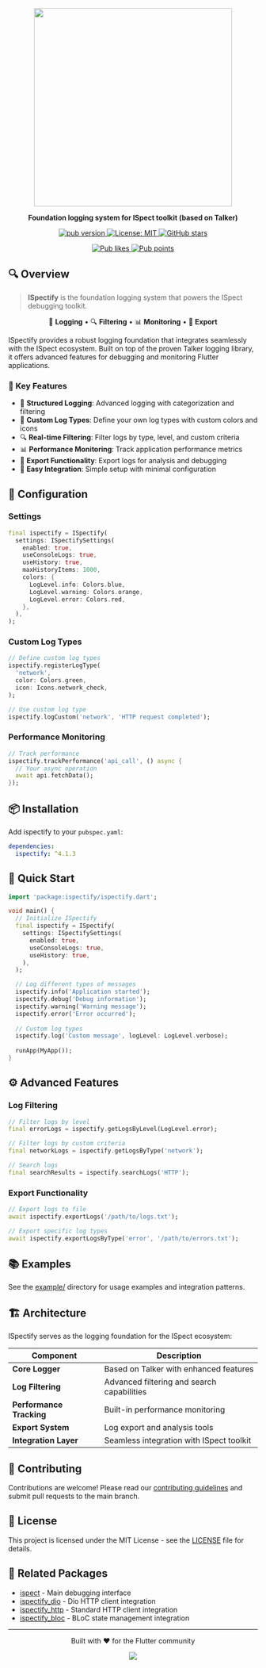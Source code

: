 <div align="center">
  <img src="https://github.com/yelmuratoff/packages_assets/blob/main/assets/ispect/ispectify.png?raw=true" width="400">
  
  <p><strong>Foundation logging system for ISpect toolkit (based on Talker)</strong></p>
  
  <p>
    <a href="https://pub.dev/packages/ispectify">
      <img src="https://img.shields.io/pub/v/ispectify.svg" alt="pub version">
    </a>
    <a href="https://opensource.org/licenses/MIT">
      <img src="https://img.shields.io/badge/license-MIT-blue.svg" alt="License: MIT">
    </a>
    <a href="https://github.com/yelmuratoff/ispect">
      <img src="https://img.shields.io/github/stars/yelmuratoff/ispect?style=social" alt="GitHub stars">
    </a>
  </p>
  
  <p>
    <a href="https://pub.dev/packages/ispectify/score">
      <img src="https://img.shields.io/pub/likes/ispectify?logo=flutter" alt="Pub likes">
    </a>
    <a href="https://pub.dev/packages/ispectify/score">
      <img src="https://img.shields.io/pub/points/ispectify?logo=flutter" alt="Pub points">
    </a>
  </p>
</div>

## 🔍 Overview

> **ISpectify** is the foundation logging system that powers the ISpect debugging toolkit.

<div align="center">

📝 **Logging** • 🔍 **Filtering** • 📊 **Monitoring** • 💾 **Export**

</div>

ISpectify provides a robust logging foundation that integrates seamlessly with the ISpect ecosystem. Built on top of the proven Talker logging library, it offers advanced features for debugging and monitoring Flutter applications.

### 🎯 Key Features

- 📝 **Structured Logging**: Advanced logging with categorization and filtering
- 🎨 **Custom Log Types**: Define your own log types with custom colors and icons
- 🔍 **Real-time Filtering**: Filter logs by type, level, and custom criteria
- 📊 **Performance Monitoring**: Track application performance metrics
- 💾 **Export Functionality**: Export logs for analysis and debugging
- 🔧 **Easy Integration**: Simple setup with minimal configuration

## 🔧 Configuration

### Settings

```dart
final ispectify = ISpectify(
  settings: ISpectifySettings(
    enabled: true,
    useConsoleLogs: true,
    useHistory: true,
    maxHistoryItems: 1000,
    colors: {
      LogLevel.info: Colors.blue,
      LogLevel.warning: Colors.orange,
      LogLevel.error: Colors.red,
    },
  ),
);
```

### Custom Log Types

```dart
// Define custom log types
ispectify.registerLogType(
  'network',
  color: Colors.green,
  icon: Icons.network_check,
);

// Use custom log type
ispectify.logCustom('network', 'HTTP request completed');
```

### Performance Monitoring

```dart
// Track performance
ispectify.trackPerformance('api_call', () async {
  // Your async operation
  await api.fetchData();
});
```

## 📦 Installation

Add ispectify to your `pubspec.yaml`:

```yaml
dependencies:
  ispectify: ^4.1.3
```

## 🚀 Quick Start

```dart
import 'package:ispectify/ispectify.dart';

void main() {
  // Initialize ISpectify
  final ispectify = ISpectify(
    settings: ISpectifySettings(
      enabled: true,
      useConsoleLogs: true,
      useHistory: true,
    ),
  );

  // Log different types of messages
  ispectify.info('Application started');
  ispectify.debug('Debug information');
  ispectify.warning('Warning message');
  ispectify.error('Error occurred');
  
  // Custom log types
  ispectify.log('Custom message', logLevel: LogLevel.verbose);
  
  runApp(MyApp());
}
```

## ⚙️ Advanced Features

### Log Filtering

```dart
// Filter logs by level
final errorLogs = ispectify.getLogsByLevel(LogLevel.error);

// Filter logs by custom criteria
final networkLogs = ispectify.getLogsByType('network');

// Search logs
final searchResults = ispectify.searchLogs('HTTP');
```

### Export Functionality

```dart
// Export logs to file
await ispectify.exportLogs('/path/to/logs.txt');

// Export specific log types
await ispectify.exportLogsByType('error', '/path/to/errors.txt');
```

## 📚 Examples

See the [example/](example/) directory for usage examples and integration patterns.

## 🏗️ Architecture

ISpectify serves as the logging foundation for the ISpect ecosystem:

| Component | Description |
|-----------|-----------|
| **Core Logger** | Based on Talker with enhanced features |
| **Log Filtering** | Advanced filtering and search capabilities |
| **Performance Tracking** | Built-in performance monitoring |
| **Export System** | Log export and analysis tools |
| **Integration Layer** | Seamless integration with ISpect toolkit |

## 🤝 Contributing

Contributions are welcome! Please read our [contributing guidelines](../../CONTRIBUTING.md) and submit pull requests to the main branch.

## 📄 License

This project is licensed under the MIT License - see the [LICENSE](LICENSE) file for details.

## 🔗 Related Packages

- [ispect](../ispect) - Main debugging interface
- [ispectify_dio](../ispectify_dio) - Dio HTTP client integration
- [ispectify_http](../ispectify_http) - Standard HTTP client integration
- [ispectify_bloc](../ispectify_bloc) - BLoC state management integration

---

<div align="center">
  <p>Built with ❤️ for the Flutter community</p>
  <a href="https://github.com/yelmuratoff/ispect/graphs/contributors">
    <img src="https://contrib.rocks/image?repo=yelmuratoff/ispect" />
  </a>
</div>